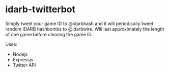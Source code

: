 # idarb-twitterbot

Simply tweet your game ID to @idarbhash and it will periodically tweet random IDARB hashbombs to @idarbwire. Will last approximately the length of one game before clearing the game ID.

Uses:
* Nodejs
* Expressjs
* Twitter API
